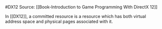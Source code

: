 #DX12
Source: [[Book-Introduction to Game Programming With DirectX 12]] 

In [[DX12]], a committed resource is a resource which has both virtual address space and physical pages associated with it.